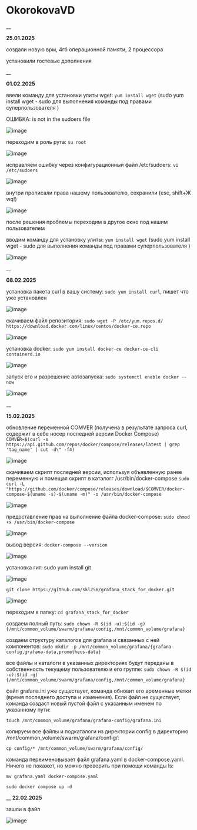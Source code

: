 # OkorokovaVD

__

__25.01.2025__

создали новую врм, 4гб операционной памяти, 2 процессора

установили гостевые дополнения


__

__01.02.2025__

ввели команду для установки улиты wget: `yum install wget` (sudo yum install wget - sudo для выполнения команды под правами суперпользователя )

ОШИБКА: is not in the sudoers file

![image](https://github.com/user-attachments/assets/179d9bbc-24cd-43c2-adff-7ef5f2116a3a)


переходим в роль рута: `su root`

![image](https://github.com/user-attachments/assets/b3229764-d06f-4906-abc6-997263483bcb)


исправляем ошибку через конфигурационный файл /etc/sudoers:
`vi /etc/sudoers`

![image](https://github.com/user-attachments/assets/32b0b954-630f-4430-b8aa-910714213de3)


внутри прописали права нашему пользователю, сохранили (esc, shift+Ж wq!)

![image](https://github.com/user-attachments/assets/08bd7ea2-d2e3-475d-ac8d-1bbddbdbb34e)


после решения проблемы переходим в другое окно под нашим пользователем

вводим команду для установку улиты: `yum install wget` (sudo yum install wget - sudo для выполнения команды под правами суперпользователя )

![image](https://github.com/user-attachments/assets/c757f47e-e1dc-49ab-b4e5-7b002caca82d)


__

__08.02.2025__

установка пакета curl в вашу систему: `sudo yum install curl`, пишет что уже установлен

![image](https://github.com/user-attachments/assets/ffb5a3e6-5080-4871-abc8-b4b0fa93b587)


скачиваем файл репозитория: `sudo wget -P /etc/yum.repos.d/ https://download.docker.com/linux/centos/docker-ce.repo`

![image](https://github.com/user-attachments/assets/468ad6c8-066a-429e-a11f-cda851c3dd9d)


установка docker: `sudo yum install docker-ce docker-ce-cli containerd.io`

![image](https://github.com/user-attachments/assets/78cc0abc-5e38-4e3e-a3cc-229cddd662e6)


запуск его и разрешение автозапуска: `sudo systemctl enable docker --now`

![image](https://github.com/user-attachments/assets/ee9777bd-6410-451b-949f-78f0c28e96f1)

__

__15.02.2025__

обновление переменной COMVER (получена в результате запроса curl, содержит в себе носер последней версии Docker Compose)
`COMVER=$(curl -s https://api.github.com/repos/docker/compose/releases/latest | grep 'tag_name' | cut -d\" -f4)`

![image](https://github.com/user-attachments/assets/a6473bcf-3310-4f0e-b2b5-0b62eb0055ba)


скачиваем скрипт последней версии, используя объявленную ранее переменную и помещая скрипт в каталогг /usr/bin/docker-compose
`sudo curl -L "https://github.com/docker/compose/releases/download/$COMVER/docker-compose-$(uname -s)-$(uname -m)" -o /usr/bin/docker-compose`

![image](https://github.com/user-attachments/assets/6dcf6c85-e096-42ca-a47b-1e321140a3a3)


предоставление прав на выполнение файла docker-compose: `sudo chmod +x /usr/bin/docker-compose`

![image](https://github.com/user-attachments/assets/21f2dfb9-0470-490a-8402-30481d514168)


вывод версия: `docker-compose --version`

![image](https://github.com/user-attachments/assets/b3291feb-57c0-4c88-b646-3a084550d410)


установка гит: sudo yum install git 

![image](https://github.com/user-attachments/assets/3b1c3249-0614-4b39-96d7-3a83963668d5)


`git clone https://github.com/skl256/grafana_stack_for_docker.git`

![image](https://github.com/user-attachments/assets/9097ba2b-23af-4db1-bccf-6a5eb038c6b8)


переходим в папку: `cd grafana_stack_for_docker`

                                            
создаем полный путь: `sudo chown -R $(id -u):$(id -g) {/mnt/common_volume/swarm/grafana/config,/mnt/common_volume/grafana}`


создаем структуру каталогов для grafana и связанных с ней компонентов: `sudo mkdir -p /mnt/common_volume/grafana/{grafana-config,grafana-data,prometheus-data}`


все файлы и каталоги в указанных директориях будут переданы в собственность текущему пользователю и его группе: `sudo chown -R $(id -u):$(id -g) {/mnt/common_volume/swarm/grafana/config,/mnt/common_volume/grafana}`


файл grafana.ini уже существует, команда обновит его временные метки (время последнего доступа и изменения). Если файл не существует, команда создаст новый пустой файл с указанным именем по указанному пути:

`touch /mnt/common_volume/grafana/grafana-config/grafana.ini`


копируем все файлы и подкаталоги из директории config в директорию /mnt/common_volume/swarm/grafana/config/:

`cp config/* /mnt/common_volume/swarm/grafana/config/`


команда переименовывает файл grafana.yaml в docker-compose.yaml. Ничего не покажет, но можно проверить при помощи команды ls:

`mv grafana.yaml docker-compose.yaml`


`sudo docker compose up -d`

__
__22.02.2025__

зашли в файл

![image](https://github.com/user-attachments/assets/cd59b18d-dbb2-4309-ac60-d8bc43d5ae2f)



